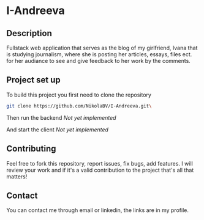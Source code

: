 # I-Andreeva

## Description

Fullstack web application that serves as the blog of my girlfriend, Ivana that is studying
journalism, where she is posting her articles, essays, files ect. for her audiance to see
and give feedback to her work by the comments.

## Project set up

To build this project you first need to clone the repository

```bash
git clone https://github.com/NikolaBV/I-Andreeva.git\
```

Then run the backend
_Not yet implemented_

And start the client
_Not yet implemented_

## Contributing

Feel free to fork this repository, report issues, fix bugs, add features.
I will review your work and if it's a valid contribution to the project that's all that matters!

## Contact

You can contact me through email or linkedin, the links are in my profile.
